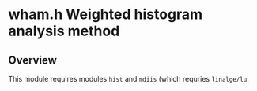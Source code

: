 # wham.h Weighted histogram analysis method #

## Overview ##

This module requires modules `hist` and `mdiis` (which requries `linalge/lu`.
